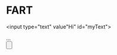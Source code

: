 # FART

<input type="text" value"Hi" id="myText">
<div id"="myDiv">...</div>
<input type="button" value "in-out" onClick="{
  myValue=document.getElementById('myText).value
document.getElementById('myDiv').innerHTML = myValue
}">
